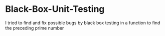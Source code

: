 # Black-Box-Unit-Testing

I tried to find and fix possible bugs by black box testing in a function to find the preceding prime number
